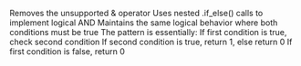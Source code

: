 Removes the unsupported & operator
Uses nested .if_else() calls to implement logical AND
Maintains the same logical behavior where both conditions must be true
The pattern is essentially:
If first condition is true, check second condition
If second condition is true, return 1, else return 0
If first condition is false, return 0
